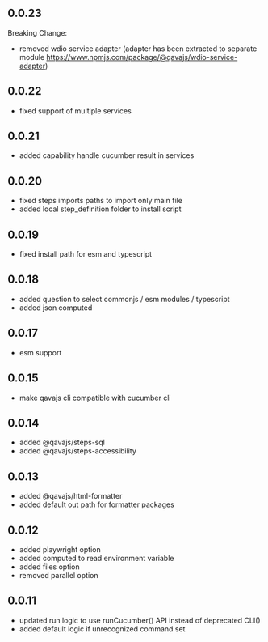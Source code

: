 ## 0.0.23
Breaking Change:
- removed wdio service adapter 
(adapter has been extracted to separate module https://www.npmjs.com/package/@qavajs/wdio-service-adapter)

## 0.0.22
- fixed support of multiple services

## 0.0.21
- added capability handle cucumber result in services

## 0.0.20
- fixed steps imports paths to import only main file
- added local step_definition folder to install script

## 0.0.19
- fixed install path for esm and typescript

## 0.0.18
- added question to select commonjs / esm modules / typescript
- added json computed

## 0.0.17
- esm support

## 0.0.15
- make qavajs cli compatible with cucumber cli

## 0.0.14
- added @qavajs/steps-sql
- added @qavajs/steps-accessibility

## 0.0.13
- added @qavajs/html-formatter
- added default out path for formatter packages

## 0.0.12
- added playwright option
- added computed to read environment variable
- added files option
- removed parallel option

## 0.0.11
- updated run logic to use runCucumber() API instead of deprecated CLI()
- added default logic if unrecognized command set
